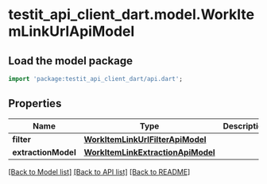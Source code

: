 # testit_api_client_dart.model.WorkItemLinkUrlApiModel

## Load the model package
```dart
import 'package:testit_api_client_dart/api.dart';
```

## Properties
Name | Type | Description | Notes
------------ | ------------- | ------------- | -------------
**filter** | [**WorkItemLinkUrlFilterApiModel**](WorkItemLinkUrlFilterApiModel.md) |  | 
**extractionModel** | [**WorkItemLinkExtractionApiModel**](WorkItemLinkExtractionApiModel.md) |  | 

[[Back to Model list]](../README.md#documentation-for-models) [[Back to API list]](../README.md#documentation-for-api-endpoints) [[Back to README]](../README.md)


